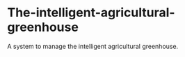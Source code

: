 # The-intelligent-agricultural-greenhouse
A system to manage the intelligent agricultural greenhouse.
